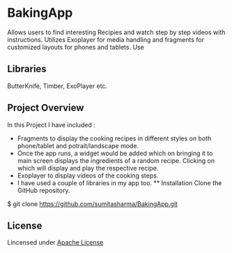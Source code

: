 # BakingApp
Allows users to find interesting Recipies and watch step by step videos with instructions. Utilizes Exoplayer for media handling and fragments for customized layouts for phones and tablets.
Use
## Libraries
ButterKnife, Timber, ExoPlayer etc.
## Project Overview
In this Project I have included :
* Fragments to display the cooking recipes in different styles on both phone/tablet and potrait/landscape mode.
* Once the app runs, a widget would be added which on bringing it to main screen displays the ingredients of a random recipe. Clicking on which will display and play the respective recipe.
* Exoplayer to display videos of the cooking steps.
* I have used a couple of libraries in my app too.
** Installation
Clone the GitHub repository.

$ git clone https://github.com/sumitasharma/BakingApp.git
## License
Lincensed under [Apache License](LICENSE)
